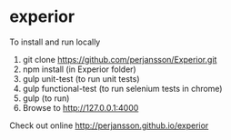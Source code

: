 # experior

To install and run locally
1. git clone https://github.com/perjansson/Experior.git
2. npm install (in Experior folder)
3. gulp unit-test (to run unit tests)
4. gulp functional-test (to run selenium tests in chrome)
5. gulp (to run)
6. Browse to http://127.0.0.1:4000

Check out online
http://perjansson.github.io/experior
